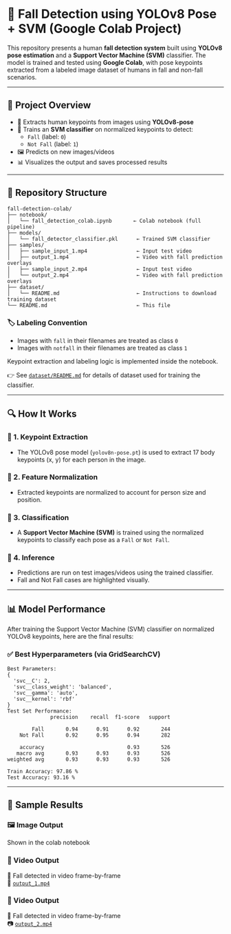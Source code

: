 # 🤖 Fall Detection using YOLOv8 Pose + SVM (Google Colab Project)

This repository presents a human **fall detection system** built using **YOLOv8 pose estimation** and a **Support Vector Machine (SVM)** classifier. The model is trained and tested using **Google Colab**, with pose keypoints extracted from a labeled image dataset of humans in fall and non-fall scenarios.

---

## 📌 Project Overview

- 🧍 Extracts human keypoints from images using **YOLOv8-pose**
- 🧠 Trains an **SVM classifier** on normalized keypoints to detect:
  - `Fall` (label: `0`)
  - `Not Fall` (label: `1`)
- 🖼️ Predicts on new images/videos
- 📊 Visualizes the output and saves processed results

---

## 📁 Repository Structure

```text
fall-detection-colab/
├── notebook/
│   └── fall_detection_colab.ipynb       ← Colab notebook (full pipeline)
├── models/
│   └── fall_detector_classifier.pkl      ← Trained SVM classifier
├── samples/
│   ├── sample_input_1.mp4                ← Input test video
│   ├── output_1.mp4                      ← Video with fall prediction overlays
│   ├── sample_input_2.mp4                ← Input test video
│   └── output_2.mp4                      ← Video with fall prediction overlays
├── dataset/
│   └── README.md                         ← Instructions to download training dataset
└── README.md                             ← This file
```

### 🏷️ Labeling Convention

- Images with `fall` in their filenames are treated as class `0`
- Images with `notfall` in their filenames are treated as class `1`

Keypoint extraction and labeling logic is implemented inside the notebook.

👉 See [`dataset/README.md`](dataset/README.md) for details of dataset used for training the classifier.

---

## 🔍 How It Works

### 🔹 1. Keypoint Extraction

- The YOLOv8 pose model (`yolov8n-pose.pt`) is used to extract 17 body keypoints (x, y) for each person in the image.

### 🔹 2. Feature Normalization

- Extracted keypoints are normalized to account for person size and position.

### 🔹 3. Classification

- A **Support Vector Machine (SVM)** is trained using the normalized keypoints to classify each pose as a `Fall` or `Not Fall`.

### 🔹 4. Inference

- Predictions are run on test images/videos using the trained classifier.
- Fall and Not Fall cases are highlighted visually.

---
## 📊 Model Performance

After training the Support Vector Machine (SVM) classifier on normalized YOLOv8 keypoints, here are the final results:

### ✅ Best Hyperparameters (via GridSearchCV)

```text
Best Parameters:
{
  'svc__C': 2,
  'svc__class_weight': 'balanced',
  'svc__gamma': 'auto',
  'svc__kernel': 'rbf'
}
Test Set Performance:
              precision    recall  f1-score   support

        Fall       0.94      0.91      0.92       244
    Not Fall       0.92      0.95      0.94       282

    accuracy                           0.93       526
   macro avg       0.93      0.93      0.93       526
weighted avg       0.93      0.93      0.93       526

Train Accuracy: 97.86 %
Test Accuracy: 93.16 %
```

---
## 📸 Sample Results

### 🖼️ Image Output  
Shown in the colab notebook

### 🎥 Video Output  
🧍 Fall detected in video frame-by-frame  
📁 [`output_1.mp4`](samples/output_1.mp4)

### 🎥 Video Output  
🧍 Fall detected in video frame-by-frame  
📷 [`output_2.mp4`](samples/output_2.mp4)
